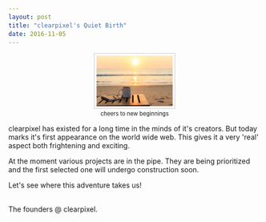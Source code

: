 ```yaml
---
layout: post
title: "clearpixel's Quiet Birth"
date: 2016-11-05
---
```

<p style="text-align: center; font-size: 0.8em">
    <img src="/images/001.jpg" align="bottom" style="border: thin solid #ccc; padding: 4px; width: 30%; height: 30%"><br>
    cheers to new beginnings
</p>

clearpixel has existed for a long time in the minds of it's creators. But today marks it's first appearance on the world wide web.
This gives it a very 'real' aspect both frightening and exciting.

At the moment various projects are in the pipe. They are being prioritized and the first selected one will undergo construction soon.

Let's see where this adventure takes us!
<br>
<br>
<p class="signature">
  The founders @ clearpixel.
</p>


